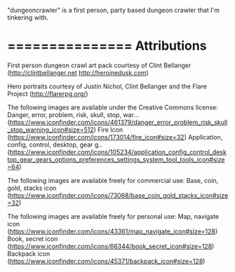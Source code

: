 "dungeoncrawler" is a first person, party based dungeon crawler that I'm tinkering with.


===============
Attributions
===============

First person dungeon crawl art pack courtesy of Clint Bellanger (http://clintbellanger.net http://heroinedusk.com)

Hero portraits courtesy of Justin Nichol, Clint Bellanger and the Flare Project (http://flarerpg.org/)

The following images are available under the Creative Commons license:
Danger, error, problem, risk, skull, stop, war... (https://www.iconfinder.com/icons/461379/danger_error_problem_risk_skull_stop_warning_icon#size=512)
Fire Icon (https://www.iconfinder.com/icons/173014/fire_icon#size=32)
Application, config, control, desktop, gear g.. (https://www.iconfinder.com/icons/105234/application_config_control_desktop_gear_gears_options_preferences_settings_system_tool_tools_icon#size=64)

The following images are available freely for commercial use:
Base, coin, gold, stacks icon (https://www.iconfinder.com/icons/73068/base_coin_gold_stacks_icon#size=32)

The following images are available freely for personal use:
Map, navigate icon (https://www.iconfinder.com/icons/43361/map_navigate_icon#size=128)
Book, secret icon (https://www.iconfinder.com/icons/66344/book_secret_icon#size=128)
Backpack icon (https://www.iconfinder.com/icons/45371/backpack_icon#size=128)